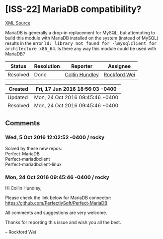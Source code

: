 # [ISS-22] MariaDB compatibility?

[XML Source](../xml/ISS-22.xml)
<p><p>MariaDB is generally a drop-in replacement for MySQL, but attempting to build this module with MariaDB installed on the system (instead of MySQL) results in the error <tt>ld: library not found for -lmysqlclient for architecture x86_64</tt>.  Is there any way this module could be used with MariaDB?</p></p>





Status|Resolution|Reporter|Assignee
------|----------|--------|--------
Resolved|Done|[Collin Hundley](collinhundley)|[Rockford Wei]($rocky)





Created|Fri, 17 Jun 2016 18:56:03 -0400
-------|--------------
Updated|Mon, 24 Oct 2016 09:45:46 -0400
Resolved|Mon, 24 Oct 2016 09:45:46 -0400


## Comments




### Wed, 5 Oct 2016 12:02:52 -0400 / rocky 

<p><p>Solved by these new repos:<br/>
Perfect-MariaDB<br/>
Perfect-mariadbclient<br/>
Perfect-mariadbclient-linux</p></p>


### Mon, 24 Oct 2016 09:45:46 -0400 / rocky 

<p><p>Hi Collin Hundley,</p>

<p>Please check the link below for MariaDB connector:<br/>
<a href="https://github.com/PerfectlySoft/Perfect-MariaDB" class="external-link" rel="nofollow">https://github.com/PerfectlySoft/Perfect-MariaDB</a></p>


<p>All comments and suggestions are very welcome.</p>

<p>Thanks for reporting this issue and wish you all the best.</p>


<p>– Rockford Wei</p></p>



